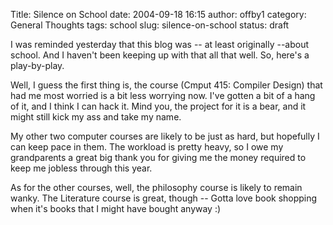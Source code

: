 Title: Silence on School
date: 2004-09-18 16:15
author: offby1
category: General Thoughts
tags: school
slug: silence-on-school
status: draft

I was reminded yesterday that this blog was \-- at least originally \--about school. And I haven\'t been keeping up with that all that well. So, here\'s a play-by-play.

Well, I guess the first thing is, the course (Cmput 415: Compiler Design) that had me most worried is a bit less worrying now. I\'ve gotten a bit of a hang of it, and I think I can hack it. Mind you, the project for it is a bear, and it might still kick my ass and take my name.

My other two computer courses are likely to be just as hard, but hopefully I can keep pace in them. The workload is pretty heavy, so I owe my grandparents a great big thank you for giving me the money required to keep me jobless through this year.

As for the other courses, well, the philosophy course is likely to remain wanky. The Literature course is great, though \-- Gotta love book shopping when it\'s books that I might have bought anyway :)
